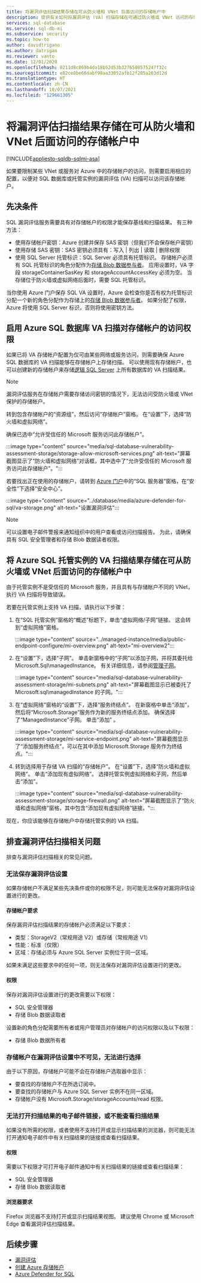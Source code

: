 ```yaml
---
title: 将漏洞评估扫描结果存储在可从防火墙和 VNet 后面访问的存储帐户中
description: 提供有关如何将漏洞评估 (VA) 扫描存储在可通过防火墙或 VNet 访问的存储帐户中的说明
services: sql-database
ms.service: sql-db-mi
ms.subservice: security
ms.topic: how-to
author: davidtrigano
ms.author: datrigan
ms.reviewer: vanto
ms.date: 12/01/2020
ms.openlocfilehash: 0211d8c069b4da18b52d53b3276508575247f32c
ms.sourcegitcommit: e82ce0be68dabf98aa33052afb12f205a203d12d
ms.translationtype: HT
ms.contentlocale: zh-CN
ms.lasthandoff: 10/07/2021
ms.locfileid: "129661305"
---
```

# <a name="store-vulnerability-assessment-scan-results-in-a-storage-account-accessible-behind-firewalls-and-vnets"></a>将漏洞评估扫描结果存储在可从防火墙和 VNet 后面访问的存储帐户中
[!INCLUDE[appliesto-sqldb-sqlmi-asa](../includes/appliesto-sqldb-sqlmi-asa.md)]

如果要限制某些 VNet 或服务对 Azure 中的存储帐户的访问，则需要启用相应的配置，以便对 SQL 数据库或托管实例的漏洞评估 (VA) 扫描可以访问该存储帐户。

## <a name="prerequisites"></a>先决条件

SQL 漏洞评估服务需要具有对存储帐户的权限才能保存基线和扫描结果。  有三种方法： 
- 使用存储帐户密钥：Azure 创建并保存 SAS 密钥（但我们不会保存帐户密钥）
- 使用存储 SAS 密钥：SAS 密钥必须具有：写入 | 列出 | 读取 | 删除权限
- 使用 SQL Server 托管标识：SQL Server 必须具有托管标识。 存储帐户必须有 SQL 托管标识的角色分配作为[存储 Blob 数据参与者](../../role-based-access-control/built-in-roles.md#storage-blob-data-contributor)。 应用设置时，VA 字段 storageContainerSasKey 和 storageAccountAccessKey 必须为空。 当存储位于防火墙或虚拟网络后面时，需要 SQL 托管标识。 

当你使用 Azure 门户保存 SQL VA 设置时，Azure 会检查你是否有权为托管标识分配一个新的角色分配作为存储上的[存储 Blob 数据参与者](../../role-based-access-control/built-in-roles.md#storage-blob-data-contributor)。 如果分配了权限，Azure 将使用 SQL Server 标识，否则将使用密钥方法。 

## <a name="enable-azure-sql-database-va-scanning-access-to-the-storage-account"></a>启用 Azure SQL 数据库 VA 扫描对存储帐户的访问权限

如果已将 VA 存储帐户配置为仅可由某些网络或服务访问，则需要确保 Azure SQL 数据库的 VA 扫描能够在存储帐户上存储扫描。 可以使用现有存储帐户，也可以创建新的存储帐户来存储[逻辑 SQL Server](logical-servers.md) 上所有数据库的 VA 扫描结果。

> [!NOTE]
> 漏洞评估服务在存储帐户需要存储访问密钥的情况下，无法访问受防火墙或 VNet 保护的存储帐户。

转到包含存储帐户的“资源组”，然后访问“存储帐户”窗格。 在“设置”下，选择“防火墙和虚拟网络”。

确保已选中“允许受信任的 Microsoft 服务访问此存储帐户”。

:::image type="content" source="media/sql-database-vulnerability-assessment-storage/storage-allow-microsoft-services.png" alt-text="屏幕截图显示了“防火墙和虚拟网络”对话框，其中选中了“允许受信任的 Microsoft 服务访问此存储帐户”。":::

若要找出正在使用的存储帐户，请转到 [Azure 门户](https://portal.azure.com)中的“SQL 服务器”窗格，在“安全性”下选择“安全中心”。

:::image type="content" source="../database/media/azure-defender-for-sql/va-storage.png" alt-text="设置漏洞评估":::

> [!NOTE]
> 可以设置电子邮件警报来通知组织中的用户查看或访问扫描报告。 为此，请确保具有 SQL 安全管理者和存储 Blob 数据读者权限。

## <a name="store-va-scan-results-for-azure-sql-managed-instance-in-a-storage-account-that-can-be-accessed-behind-a-firewall-or-vnet"></a>将 Azure SQL 托管实例的 VA 扫描结果存储在可从防火墙或 VNet 后面访问的存储帐户中

由于托管实例不是受信任的 Microsoft 服务，并且具有与存储帐户不同的 VNet，执行 VA 扫描将导致错误。

若要在托管实例上支持 VA 扫描，请执行以下步骤：

1. 在“SQL 托管实例”窗格的“概述”标题下，单击“虚拟网络/子网”链接。 这会转到“虚拟网络”窗格。

   :::image type="content" source="../managed-instance/media/public-endpoint-configure/mi-overview.png" alt-text="mi-overview2":::

1. 在“设置”下，选择“子网”。 单击新窗格中的“子网”以添加子网，并将其委托给 Microsoft.Sql\managedInstance。 有关详细信息，请参阅[管理子网](../../virtual-network/virtual-network-manage-subnet.md)。

   :::image type="content" source="media/sql-database-vulnerability-assessment-storage/mi-subnets.png" alt-text="屏幕截图显示已被委托了 Microsoft.sql\managedInstance 的子网。":::

1. 在“虚拟网络”窗格的“设置”下，选择“服务终结点”。 在新窗格中单击“添加”，然后将“Microsoft.Storage”服务作为新的服务终结点添加。 确保选择了“ManagedInstance”子网。 单击“添加” 。

   :::image type="content" source="media/sql-database-vulnerability-assessment-storage/mi-service-endpoint.png" alt-text="屏幕截图显示了“添加服务终结点”，可以在其中添加 Microsoft.Storage 服务作为终结点。":::

1. 转到选择用于存储 VA 扫描的“存储帐户”。 在“设置”下，选择“防火墙和虚拟网络”。 单击“添加现有虚拟网络”。 选择托管实例虚拟网络和子网，然后单击“添加”。

   :::image type="content" source="media/sql-database-vulnerability-assessment-storage/storage-firewall.png" alt-text="屏幕截图显示了“防火墙和虚拟网络”窗格，其中包含“添加现有虚拟网络”链接。":::

现在，你应该能够在存储帐户中存储托管实例的 VA 扫描。

## <a name="troubleshoot-vulnerability-assessment-scan-related-issues"></a>排查漏洞评估扫描相关问题 

排查与漏洞评估扫描相关的常见问题。

### <a name="failure-to-save-vulnerability-assessment-settings"></a>无法保存漏洞评估设置

如果存储帐户不满足某些先决条件或你的权限不足，则可能无法保存对漏洞评估设置进行的更改。

#### <a name="storage-account-requirements"></a>存储帐户要求

保存漏洞评估扫描结果的存储帐户必须满足以下要求：

- 类型：StorageV2（常规用途 V2）或存储（常规用途 V1）
- 性能：标准（仅限）
- 区域：存储必须与 Azure SQL Server 实例位于同一区域。

如果未满足这些要求中的任何一项，则无法保存对漏洞评估设置进行的更改。

#### <a name="permissions"></a>权限 

保存对漏洞评估设置进行的更改需要以下权限：

- SQL 安全管理器
- 存储 Blob 数据读取者

设置新的角色分配需要所有者或用户管理员对存储帐户的访问权限以及以下权限：

- 存储 Blob 数据所有者

### <a name="storage-account-isnt-visible-for-selection-in-vulnerability-assessment-settings"></a>存储帐户在漏洞评估设置中不可见，无法进行选择

由于以下原因，存储帐户可能不会在存储帐户选取器中显示：

- 要查找的存储帐户不在所选订阅中。
- 要查找的存储帐户与 Azure SQL Server 实例不在同一区域。
- 存储帐户没有 Microsoft.Storage/storageAccounts/read 权限。

### <a name="failure-to-open-an-email-link-for-scan-results-or-cant-view-scan-results"></a>无法打开扫描结果的电子邮件链接，或不能查看扫描结果

如果没有所需的权限，或者使用不支持打开或显示扫描结果的浏览器，则可能无法打开通知电子邮件中有关扫描结果的链接或查看扫描结果。

#### <a name="permissions"></a>权限

需要以下权限才可打开电子邮件通知中有关扫描结果的链接或查看扫描结果：

- SQL 安全管理器
- 存储 Blob 数据读取者

#### <a name="browser-requirements"></a>浏览器要求

Firefox 浏览器不支持打开或显示扫描结果视图。 建议使用 Chrome 或 Microsoft Edge 查看漏洞评估扫描结果。

## <a name="next-steps"></a>后续步骤

- [漏洞评估](sql-vulnerability-assessment.md)
- [创建 Azure 存储帐户](../../storage/common/storage-account-create.md)
- [Azure Defender for SQL](azure-defender-for-sql.md)
